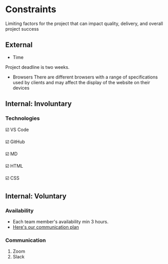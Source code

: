 # Constraints

Limiting factors for the project that can impact quality, delivery, and overall
project success

## External

- Time

Project deadline is two weeks.

- Browsers 
There are different browsers with a range of specifications used by clients and
may affect the display of the website on their devices

## Internal: Involuntary

### Technologies

:ballot_box_with_check: VS Code

:ballot_box_with_check: GitHub

:ballot_box_with_check: MD

:ballot_box_with_check: HTML

:ballot_box_with_check: CSS


## Internal: Voluntary

### Availability

- Each team member's availability min 3 hours.
- [Here's our communication plan](.communication-plan.md)

### Communication

1. Zoom
2. Slack
